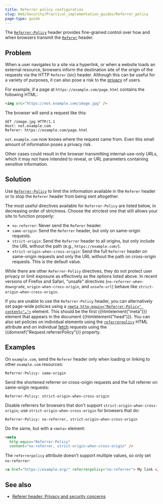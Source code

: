 ```yaml
---
title: Referrer policy configuration
slug: Web/Security/Practical_implementation_guides/Referrer_policy
page-type: guide
---
```




The [`Referrer-Policy`](/Web/HTTP/Headers/Referrer-Policy) header provides fine-grained control over how and when browsers transmit the [`Referer`](/Web/HTTP/Headers/Referer) header.

## Problem

When a user navigates to a site via a hyperlink, or when a website loads an external resource, browsers inform the destination site of the origin of the requests via the HTTP `Referer` (sic) header. Although this can be useful for a variety of purposes, it can also pose a risk to the [privacy](/Web/Privacy) of users.

For example, if a page at `https://example.com/page.html` contains the following HTML:

```html
<img src="https://not.example.com/image.jpg" />
```

The browser will send a request like this:

```http
GET /image.jpg HTTP/1.1
Host: not.example.com
Referer: https://example.com/page.html
```

`not.example.com` now knows where the request came from. Even this small amount of information poses a privacy risk.

Other cases could result in the browser transmitting internal-use-only URLs, which it may not have intended to reveal, or URL parameters containing sensitive information.

## Solution

Use [`Referrer-Policy`](/Web/HTTP/Headers/Referrer-Policy) to limit the information available in the `Referer` header or to stop the `Referer` header from being sent altogether.

The most useful directives available for `Referrer-Policy` are listed below, in decreasing order of strictness. Choose the strictest one that still allows your site to function properly:

- `no-referrer`: Never send the `Referer` header.
- `same-origin`: Send the `Referrer` header, but only on same-origin requests.
- `strict-origin`: Send the `Referrer` header to all origins, but only include the URL without the path (e.g., `https://example.com/`).
- `strict-origin-when-cross-origin`: Send the full `Referrer` header on same-origin requests and only the URL without the path on cross-origin requests. This is the default value.

While there are other `Referrer-Policy` directives, they do not protect user privacy or limit exposure as effectively as the options listed above. In recent versions of Firefox and Safari, "unsafe" directives (`no-referrer-when-downgrade`, `origin-when-cross-origin`, and `unsafe-url`) behave like `strict-origin-when-cross-origin`.

If you are unable to use the `Referrer-Policy` header, you can alternatively set page-wide policies using a [`<meta http-equiv="Referrer-Policy" content="…">`](/Web/HTML/Element/meta#http-equiv) element. This should be the first {{htmlelement("meta")}} element that appears in the document {{htmlelement("head")}}. You can also set policies on individual elements using the [`referrerpolicy`](/Web/HTML/Element/a#referrerpolicy) HTML attribute and on individual [fetch](/Web/API/Window/fetch) requests using the {{domxref("Request.referrerPolicy")}} property.

## Examples

On `example.com`, send the `Referer` header only when loading or linking to other `example.com` resources:

```http
Referrer-Policy: same-origin
```

Send the shortened referrer on cross-origin requests and the full referrer on same-origin requests:

```http
Referrer-Policy: strict-origin-when-cross-origin
```

Disable referrers for browsers that don't support `strict-origin-when-cross-origin`; use `strict-origin-when-cross-origin` for browsers that do:

```http
Referrer-Policy: no-referrer, strict-origin-when-cross-origin
```

Do the same, but with a `<meta>` element:

```html
<meta
  http-equiv="Referrer-Policy"
  content="no-referrer, strict-origin-when-cross-origin" />
```

The `referrerpolicy` attribute doesn't support multiple values, so only set `no-referrer`:

```html
<a href="https://example.org/" referrerpolicy="no-referrer"> My link </a>
```

## See also

- [Referer header: Privacy and security concerns](/Web/Security/Referer_header:_privacy_and_security_concerns)
